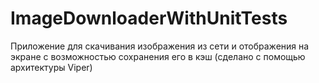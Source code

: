 # ImageDownloaderWithUnitTests
Приложение для скачивания изображения из сети и отображения на экране с возможностью сохранения его в кэш (сделано с помощью архитектуры Viper)
